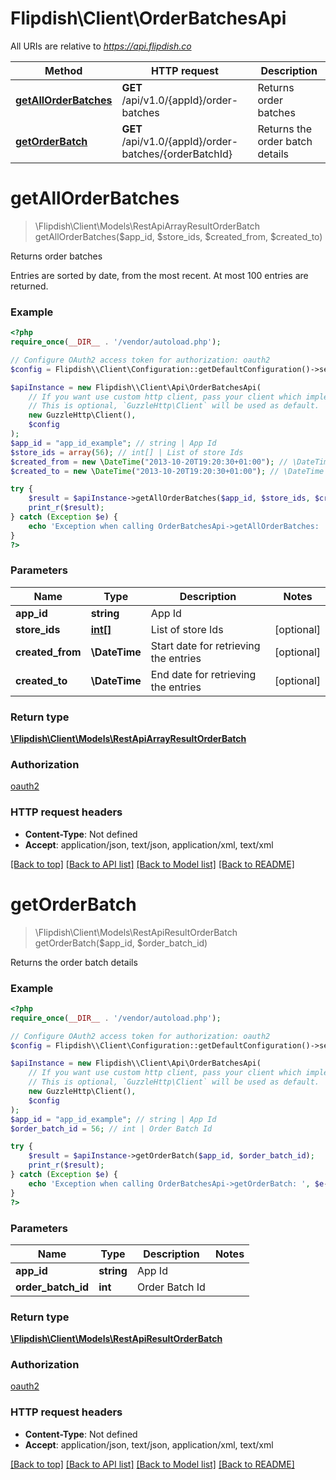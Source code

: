 # Flipdish\\Client\OrderBatchesApi

All URIs are relative to *https://api.flipdish.co*

Method | HTTP request | Description
------------- | ------------- | -------------
[**getAllOrderBatches**](OrderBatchesApi.md#getAllOrderBatches) | **GET** /api/v1.0/{appId}/order-batches | Returns order batches
[**getOrderBatch**](OrderBatchesApi.md#getOrderBatch) | **GET** /api/v1.0/{appId}/order-batches/{orderBatchId} | Returns the order batch details


# **getAllOrderBatches**
> \Flipdish\\Client\Models\RestApiArrayResultOrderBatch getAllOrderBatches($app_id, $store_ids, $created_from, $created_to)

Returns order batches

Entries are sorted by date, from the most recent. At most 100 entries are returned.

### Example
```php
<?php
require_once(__DIR__ . '/vendor/autoload.php');

// Configure OAuth2 access token for authorization: oauth2
$config = Flipdish\\Client\Configuration::getDefaultConfiguration()->setAccessToken('YOUR_ACCESS_TOKEN');

$apiInstance = new Flipdish\\Client\Api\OrderBatchesApi(
    // If you want use custom http client, pass your client which implements `GuzzleHttp\ClientInterface`.
    // This is optional, `GuzzleHttp\Client` will be used as default.
    new GuzzleHttp\Client(),
    $config
);
$app_id = "app_id_example"; // string | App Id
$store_ids = array(56); // int[] | List of store Ids
$created_from = new \DateTime("2013-10-20T19:20:30+01:00"); // \DateTime | Start date for retrieving the entries
$created_to = new \DateTime("2013-10-20T19:20:30+01:00"); // \DateTime | End date for retrieving the entries

try {
    $result = $apiInstance->getAllOrderBatches($app_id, $store_ids, $created_from, $created_to);
    print_r($result);
} catch (Exception $e) {
    echo 'Exception when calling OrderBatchesApi->getAllOrderBatches: ', $e->getMessage(), PHP_EOL;
}
?>
```

### Parameters

Name | Type | Description  | Notes
------------- | ------------- | ------------- | -------------
 **app_id** | **string**| App Id |
 **store_ids** | [**int[]**](../Model/int.md)| List of store Ids | [optional]
 **created_from** | **\DateTime**| Start date for retrieving the entries | [optional]
 **created_to** | **\DateTime**| End date for retrieving the entries | [optional]

### Return type

[**\Flipdish\\Client\Models\RestApiArrayResultOrderBatch**](../Model/RestApiArrayResultOrderBatch.md)

### Authorization

[oauth2](../../README.md#oauth2)

### HTTP request headers

 - **Content-Type**: Not defined
 - **Accept**: application/json, text/json, application/xml, text/xml

[[Back to top]](#) [[Back to API list]](../../README.md#documentation-for-api-endpoints) [[Back to Model list]](../../README.md#documentation-for-models) [[Back to README]](../../README.md)

# **getOrderBatch**
> \Flipdish\\Client\Models\RestApiResultOrderBatch getOrderBatch($app_id, $order_batch_id)

Returns the order batch details

### Example
```php
<?php
require_once(__DIR__ . '/vendor/autoload.php');

// Configure OAuth2 access token for authorization: oauth2
$config = Flipdish\\Client\Configuration::getDefaultConfiguration()->setAccessToken('YOUR_ACCESS_TOKEN');

$apiInstance = new Flipdish\\Client\Api\OrderBatchesApi(
    // If you want use custom http client, pass your client which implements `GuzzleHttp\ClientInterface`.
    // This is optional, `GuzzleHttp\Client` will be used as default.
    new GuzzleHttp\Client(),
    $config
);
$app_id = "app_id_example"; // string | App Id
$order_batch_id = 56; // int | Order Batch Id

try {
    $result = $apiInstance->getOrderBatch($app_id, $order_batch_id);
    print_r($result);
} catch (Exception $e) {
    echo 'Exception when calling OrderBatchesApi->getOrderBatch: ', $e->getMessage(), PHP_EOL;
}
?>
```

### Parameters

Name | Type | Description  | Notes
------------- | ------------- | ------------- | -------------
 **app_id** | **string**| App Id |
 **order_batch_id** | **int**| Order Batch Id |

### Return type

[**\Flipdish\\Client\Models\RestApiResultOrderBatch**](../Model/RestApiResultOrderBatch.md)

### Authorization

[oauth2](../../README.md#oauth2)

### HTTP request headers

 - **Content-Type**: Not defined
 - **Accept**: application/json, text/json, application/xml, text/xml

[[Back to top]](#) [[Back to API list]](../../README.md#documentation-for-api-endpoints) [[Back to Model list]](../../README.md#documentation-for-models) [[Back to README]](../../README.md)

